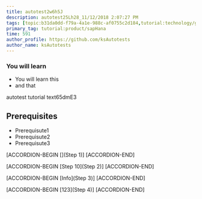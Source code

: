 ```yaml
---
title: autotest2w6h5J
description: autotest25Lh28_11/12/2018 2:07:27 PM
tags: [topic:b31da0dd-f79a-4a1e-988c-af0755c2d184,tutorial:technology/github,tutorial:experience/advanced]
primary_tag: tutorial:product/sapHana
time: 591
author_profile: https://github.com/ksAutotests
author_name: ksAutotests
---
```

### You will learn
- You will learn this
- and that

autotest tutorial text65dmE3

## Prerequisites
- Prerequisute1
- Prerequisute2
- Prerequisute3

[ACCORDION-BEGIN [](Step 1)]
[ACCORDION-END]

[ACCORDION-BEGIN [Step 10](Step 2)]
[ACCORDION-END]

[ACCORDION-BEGIN [Info](Step 3)]
[ACCORDION-END]

[ACCORDION-BEGIN [123](Step 4)]
[ACCORDION-END]

